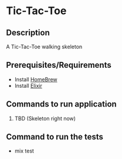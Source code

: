 # Tic-Tac-Toe

## Description
A Tic-Tac-Toe walking skeleton

## Prerequisites/Requirements
- Install [HomeBrew](https://docs.brew.sh/Installation)
- Install [Elixir](https://elixir-lang.org/install.html#macos)

## Commands to run application 
1. TBD (Skeleton right now)

## Command to run the tests
- mix test
